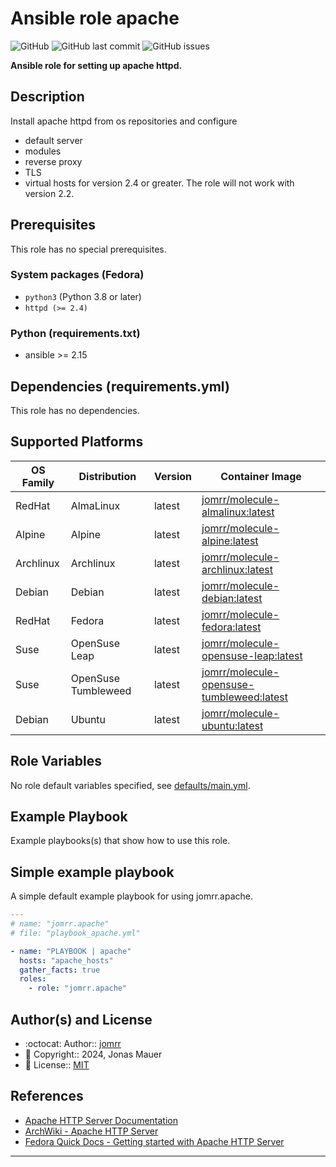 # Ansible role apache

![GitHub](https://img.shields.io/github/license/jomrr/ansible-role-httpd) ![GitHub last commit](https://img.shields.io/github/last-commit/jomrr/ansible-role-httpd) ![GitHub issues](https://img.shields.io/github/issues-raw/jomrr/ansible-role-httpd)

**Ansible role for setting up apache httpd.**

## Description

Install apache httpd from os repositories and configure
  - default server
  - modules
  - reverse proxy
  - TLS
  - virtual hosts
for version 2.4 or greater. The role will not work with version 2.2.

## Prerequisites

This role has no special prerequisites.

### System packages (Fedora)

- `python3` (Python 3.8 or later)
- `httpd (>= 2.4)`

### Python (requirements.txt)

- ansible >= 2.15

## Dependencies (requirements.yml)

This role has no dependencies.

## Supported Platforms

| OS Family | Distribution | Version | Container Image |
|-----------|--------------|---------|-----------------|
| RedHat | AlmaLinux | latest | [jomrr/molecule-almalinux:latest]( https://hub.docker.com/r/jomrr/molecule-almalinux ) |
| Alpine | Alpine | latest | [jomrr/molecule-alpine:latest]( https://hub.docker.com/r/jomrr/molecule-alpine ) |
| Archlinux | Archlinux | latest | [jomrr/molecule-archlinux:latest]( https://hub.docker.com/r/jomrr/molecule-archlinux ) |
| Debian | Debian | latest | [jomrr/molecule-debian:latest]( https://hub.docker.com/r/jomrr/molecule-debian ) |
| RedHat | Fedora | latest | [jomrr/molecule-fedora:latest]( https://hub.docker.com/r/jomrr/molecule-fedora ) |
| Suse | OpenSuse Leap | latest | [jomrr/molecule-opensuse-leap:latest]( https://hub.docker.com/r/jomrr/molecule-opensuse-leap ) |
| Suse | OpenSuse Tumbleweed | latest | [jomrr/molecule-opensuse-tumbleweed:latest]( https://hub.docker.com/r/jomrr/molecule-opensuse-tumbleweed ) |
| Debian | Ubuntu | latest | [jomrr/molecule-ubuntu:latest]( https://hub.docker.com/r/jomrr/molecule-ubuntu ) |

## Role Variables

No role default variables specified, see [defaults/main.yml](defaults/main.yml).

## Example Playbook

Example playbooks(s) that show how to use this role.

## Simple example playbook

A simple default example playbook for using jomrr.apache.
```yaml
---
# name: "jomrr.apache"
# file: "playbook_apache.yml"

- name: "PLAYBOOK | apache"
  hosts: "apache_hosts"
  gather_facts: true
  roles:
    - role: "jomrr.apache"
```

## Author(s) and License

- :octocat:                 Author::    [jomrr](https://github.com/jomrr)
- :triangular_flag_on_post: Copyright:: 2024, Jonas Mauer
- :page_with_curl:          License::   [MIT](LICENSE)

## References

- [Apache HTTP Server Documentation](https://httpd.apache.org/docs/)
- [ArchWiki - Apache HTTP Server](https://wiki.archlinux.org/title/Apache_HTTP_Server)
- [Fedora Quick Docs - Getting started with Apache HTTP Server](https://docs.fedoraproject.org/en-US/quick-docs/getting-started-with-apache-http-server/)

---
